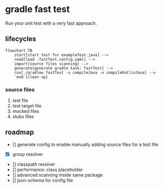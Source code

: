 # gradle fast test

Run your unit test with a very fast approach. 

## lifecycles

```mermaid
flowchart TB
    start[start test for exampleTest.java] -->
    read[load .fastTest.config.yaml] -->
    import[source files scanning] -->
    generate[generate gradle task: fastTest] -->
    run[./gradlew fastTest -x compileJava -x compileKotlinJava] -->
    `end`[clean up]
```

### source files

1. test file
2. test target file
3. mocked files
4. stubs files

## roadmap

- [] generate config to enable manually adding source files for a test file
- [x] group resolver
- [] classpath resolver
- [] performance: class placeholder
- [] advanced scanning inside same package
- [] json-schema for config file
